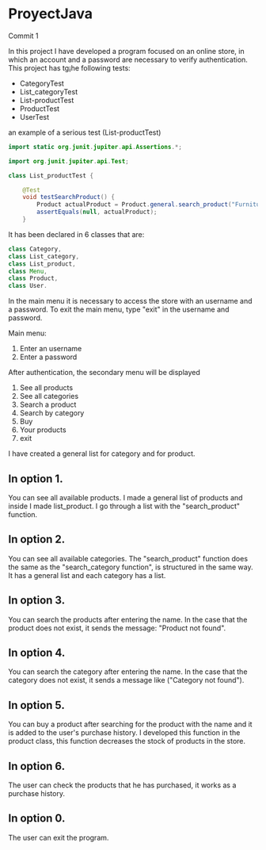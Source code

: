 # ProyectJava
Commit 1


In this project I have developed a program focused on an online store, in which an account and a password are necessary to verify authentication.
This project has tg¡he following tests:
- CategoryTest
- List_categoryTest
- List-productTest
- ProductTest
- UserTest

an example of a serious test (List-productTest)
```java
import static org.junit.jupiter.api.Assertions.*;

import org.junit.jupiter.api.Test;

class List_productTest {

	@Test
	void testSearchProduct() {
		Product actualProduct = Product.general.search_product("Furniture");
		assertEquals(null, actualProduct);
	}
```

It has been declared in 6 classes that are:
```java 
class Category, 
class List_category, 
class List_product, 
class Menu, 
class Product, 
class User.
```

In the main menu it is necessary to access the store with an username and a password.
To exit the main menu, type "exit" in the username and password.

Main menu:

1. Enter an username
2. Enter a password


After authentication, the secondary menu will be displayed

1. See all products
2. See all categories
3. Search a product
4. Search by category
5. Buy
6. Your products
0. exit

I have created a general list for category and for product.


## In option 1. 
You can see all available products. 
I made a general list of products and inside I made list_product. 
I go through a list with  the "search_product" function.

## In option 2. 
You can see all available categories.
The "search_product" function does the same as the "search_category function", is structured in the same way.
It has a general list and each category has a list.

## In option 3. 
You can search the products after entering the name. 
In the case that the product does not exist, it sends the message: "Product not found".

## In option 4. 
You can search the category after entering the name.
In the case that the category does not exist, it sends a message like ("Category not found").

## In option 5. 
You can buy a product after searching for the product with the name and it is added to the user's purchase history. I developed this function in the product class, this function decreases the stock of products in the store.

## In option 6. 
The user can check the products that he has purchased, it works as a purchase history.

## In option 0.
The user can exit the program.

